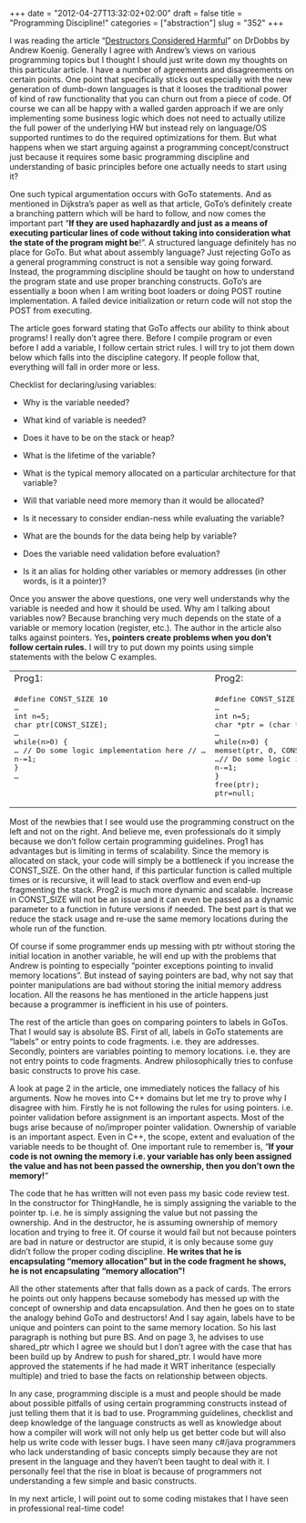 +++
date = "2012-04-27T13:32:02+02:00"
draft = false
title = "Programming Discipline!"
categories = ["abstraction"]
slug = "352"
+++

I was reading the article “<a href="http://www.drdobbs.com/cpp/232300573" target="_blank">Destructors Considered Harmful</a>” on DrDobbs by Andrew Koenig. Generally I agree with Andrew’s views on various programming topics but I thought I should just write down my thoughts on this particular article. I have a number of agreements and disagreements on certain points. One point that specifically sticks out especially with the new generation of dumb-down languages is that it looses the traditional power of kind of raw functionality that you can churn out from a piece of code. Of course we can all be happy with a walled garden approach if we are only implementing some business logic which does not need to actually utilize the full power of the underlying HW but instead rely on language/OS supported runtimes to do the required optimizations for them. But what happens when we start arguing against a programming concept/construct just because it requires some basic programming discipline and understanding of basic principles before one actually needs to start using it?

One such typical argumentation occurs with GoTo statements. And as mentioned in Dijkstra’s paper as well as that article, GoTo’s definitely create a branching pattern which will be hard to follow, and now comes the important part “<strong>If they are used haphazardly and just as a means of executing particular lines of code without taking into consideration what the state of the program might be</strong>!”. A structured language definitely has no place for GoTo. But what about assembly language? Just rejecting GoTo as a general programming construct is not a sensible way going forward. Instead, the programming discipline should be taught on how to understand the program state and use proper branching constructs. GoTo’s are essentially a boon when I am writing boot loaders or doing POST routine implementation. A failed device initialization or return code will not stop the POST from executing.

The article goes forward stating that GoTo affects our ability to think about programs! I really don’t agree there. Before I compile program or even before I add a variable, I follow certain strict rules. I will try to jot them down below which falls into the discipline category. If people follow that, everything will fall in order more or less.

Checklist for declaring/using variables:

- Why is the variable needed?

- What kind of variable is needed?

- Does it have to be on the stack or heap?

- What is the lifetime of the variable?

- What is the typical memory allocated on a particular architecture for that variable?

- Will that variable need more memory than it would be allocated?

- Is it necessary to consider endian-ness while evaluating the variable?

- What are the bounds for the data being help by variable?

- Does the variable need validation before evaluation?

- Is it an alias for holding other variables or memory addresses (in other words, is it a pointer)?

Once you answer the above questions, one very well understands why the variable is needed and how it should be used. Why am I talking about variables now? Because branching very much depends on the state of a variable or memory location (register, etc.). The author in the article also talks against pointers. Yes<strong>, pointers create problems when you don’t follow certain rules.</strong> I will try to put down my points using simple statements with the below C examples.
<table width="896" border="0" cellspacing="0" cellpadding="2">
<tbody>
<tr>
<td valign="top" width="432">Prog1:</td>
<td valign="top" width="462">Prog2:</td>
</tr>
<tr>
<td valign="top" width="432">
<pre lang=”c” line=”1″>
#define CONST_SIZE 10
…
int n=5;
char ptr[CONST_SIZE];
…
while(n>0) {
… // Do some logic implementation here // …
n-=1;
}
…</pre>
</td>
<td valign="top" width="462">
<pre lang=”c” line=”1″>
#define CONST_SIZE 10
…
int n=5;
char *ptr = (char *) malloc(sizeof(char)*CONST_SIZE);
…
while(n>0) {
memset(ptr, 0, CONST_SIZE);
…// Do some logic implementation here // …
n-=1;
}
free(ptr);
ptr=null;</pre>
</td>
</tr>
</tbody>
</table>
Most of the newbies that I see would use the programming construct on the left and not on the right. And believe me, even professionals do it simply because we don’t follow certain programming guidelines. Prog1 has advantages but is limiting in terms of scalability. Since the memory is allocated on stack, your code will simply be a bottleneck if you increase the CONST_SIZE. On the other hand, if this particular function is called multiple times or is recursive, it will lead to stack overflow and even end-up fragmenting the stack. Prog2 is much more dynamic and scalable. Increase in CONST_SIZE will not be an issue and it can even be passed as a dynamic parameter to a function in future versions if needed. The best part is that we reduce the stack usage and re-use the same memory locations during the whole run of the function.

Of course if some programmer ends up messing with ptr without storing the initial location in another variable, he will end up with the problems that Andrew is pointing to especially “pointer exceptions pointing to invalid memory locations”. But instead of saying pointers are bad, why not say that pointer manipulations are bad without storing the initial memory address location. All the reasons he has mentioned in the article happens just because a programmer is inefficient in his use of pointers.

The rest of the article than goes on comparing pointers to labels in GoTos. That I would say is absolute BS. First of all, labels in GoTo statements are “labels” or entry points to code fragments. i.e. they are addresses. Secondly, pointers are variables pointing to memory locations. i.e. they are not entry points to code fragments. Andrew philosophically tries to confuse basic constructs to prove his case.

A look at page 2 in the article, one immediately notices the fallacy of his arguments. Now he moves into C++ domains but let me try to prove why I disagree with him. Firstly he is not following the rules for using pointers. i.e. pointer validation before assignment is an important aspects. Most of the bugs arise because of no/improper pointer validation. Ownership of variable is an important aspect. Even in C++, the scope, extent and evaluation of the variable needs to be thought of. One important rule to remember is, “<strong>If your code is not owning the memory i.e. your variable has only been assigned the value and has not been passed the ownership, then you don’t own the memory!</strong>“

The code that he has written will not even pass my basic code review test. In the constructor for ThingHandle, he is simply assigning the variable to the pointer tp. i.e. he is simply assigning the value but not passing the ownership. And in the destructor, he is assuming ownership of memory location and trying to free it. Of course it would fail but not because pointers are bad in nature or destructor are stupid, it is only because some guy didn’t follow the proper coding discipline. <strong>He writes that he is encapsulating “memory allocation” but in the code fragment he shows, he is not encapsulating “memory allocation”!</strong>

All the other statements after that falls down as a pack of cards. The errors he points out only happens because somebody has messed up with the concept of ownership and data encapsulation. And then he goes on to state the analogy behind GoTo and destructors! And I say again, labels have to be unique and pointers can point to the same memory location. So his last paragraph is nothing but pure BS. And on page 3, he advises to use shared_ptr which I agree we should but I don’t agree with the case that has been build up by Andrew to push for shared_ptr. I would have more approved the statements if he had made it WRT inheritance (especially multiple) and tried to base the facts on relationship between objects.

In any case, programming disciple is a must and people should be made about possible pitfalls of using certain programming constructs instead of just telling them that it is bad to use. Programming guidelines, checklist and deep knowledge of the language constructs as well as knowledge about how a compiler will work will not only help us get better code but will also help us write code with lesser bugs. I have seen many c#/java programmers who lack understanding of basic concepts simply because they are not present in the language and they haven’t been taught to deal with it. I personally feel that the rise in bloat is because of programmers not understanding a few simple and basic constructs.

In my next article, I will point out to some coding mistakes that I have seen in professional real-time code!
